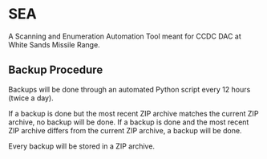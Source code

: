 # SEA
A Scanning and Enumeration Automation Tool meant for CCDC DAC at White Sands Missile Range.

## Backup Procedure
Backups will be done through an automated Python script every 12 hours (twice a day).

If a backup is done but the most recent ZIP archive matches the current ZIP archive, no backup will be done.
If a backup is done and the most recent ZIP archive differs from the current ZIP archive, a backup will be done.

Every backup will be stored in a ZIP archive.

